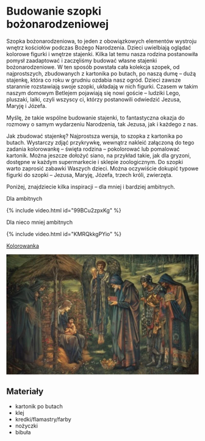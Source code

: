 # Budowanie szopki bożonarodzeniowej

Szopka bożonarodzeniowa, to jeden z obowiązkowych elementów wystroju wnętrz kościołów podczas Bożego Narodzenia. Dzieci uwielbiają oglądać kolorowe figurki i wnętrze stajenki. Kilka lat temu nasza rodzina postanowiła pomysł zaadaptować i zaczęliśmy budować własne stajenki bożonarodzeniowe. W ten sposób powstała cała kolekcja szopek, od najprostszych, zbudowanych z kartonika po butach, po naszą dumę – dużą stajenkę, która co roku w grudniu ozdabia nasz ogród. Dzieci zawsze starannie rozstawiają swoje szopki, układają w nich figurki. Czasem w takim naszym domowym Betlejem pojawiają się nowi goście – ludziki Lego, pluszaki, lalki, czyli wszyscy ci, którzy postanowili odwiedzić Jezusa, Maryję i Józefa.

Myślę, że takie wspólne budowanie stajenki, to fantastyczna okazja do rozmowy o samym wydarzeniu Narodzenia, tak Jezusa, jak i każdego z nas.

Jak zbudować stajenkę? Najprostsza wersja, to szopka z kartonika po butach. Wystarczy zdjąć przykrywkę, wewnątrz nakleić załączoną do tego zadania kolorowankę – święta rodzina – pokolorować lub pomalować kartonik. Można jeszcze dołożyć siano, na przykład takie, jak dla gryzoni, dostępne w każdym supermarkecie i sklepie zoologicznym.  Do szopki warto zaprosić zabawki Waszych dzieci. Można oczywiście dokupić typowe figurki do szopki – Jezusa, Maryję, Józefa, trzech króli, zwierzęta.

Poniżej, znajdziecie kilka inspiracji – dla mniej i bardziej ambitnych.

Dla ambitnych

{% include video.html id="99BCu2zpxKg" %}

Dla nieco mniej ambitnych

{% include video.html id="KMRQkkgPYio" %}

[Kolorowanka](http://www.supercoloring.com/pl/kolorowanki/malutki-jezus)

![Zdjęcie](/img/2020-12-21.jpg)

## Materiały

- kartonik po butach
- klej
- kredki/flamastry/farby
- nożyczki
- bibuła